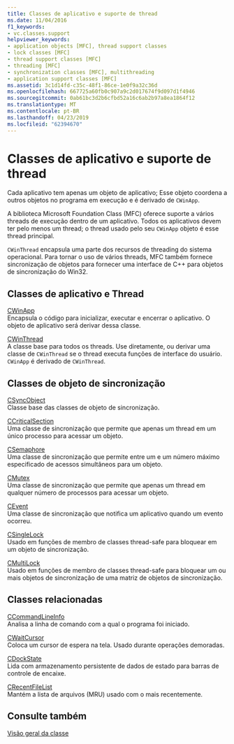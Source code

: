 ```yaml
---
title: Classes de aplicativo e suporte de thread
ms.date: 11/04/2016
f1_keywords:
- vc.classes.support
helpviewer_keywords:
- application objects [MFC], thread support classes
- lock classes [MFC]
- thread support classes [MFC]
- threading [MFC]
- synchronization classes [MFC], multithreading
- application support classes [MFC]
ms.assetid: 3c1d14fd-c35c-48f1-86ce-1e0f9a32c36d
ms.openlocfilehash: 667725a60fb0c907a9c2d017674f9d097d1f4946
ms.sourcegitcommit: 0ab61bc3d2b6cfbd52a16c6ab2b97a8ea1864f12
ms.translationtype: MT
ms.contentlocale: pt-BR
ms.lasthandoff: 04/23/2019
ms.locfileid: "62394670"
---
```

# <a name="application-and-thread-support-classes"></a>Classes de aplicativo e suporte de thread

Cada aplicativo tem apenas um objeto de aplicativo; Esse objeto coordena a outros objetos no programa em execução e é derivado de `CWinApp`.

A biblioteca Microsoft Foundation Class (MFC) oferece suporte a vários threads de execução dentro de um aplicativo. Todos os aplicativos devem ter pelo menos um thread; o thread usado pelo seu `CWinApp` objeto é esse thread principal.

`CWinThread` encapsula uma parte dos recursos de threading do sistema operacional. Para tornar o uso de vários threads, MFC também fornece sincronização de objetos para fornecer uma interface de C++ para objetos de sincronização do Win32.

## <a name="application-and-thread-classes"></a>Classes de aplicativo e Thread

[CWinApp](../mfc/reference/cwinapp-class.md)<br/>
Encapsula o código para inicializar, executar e encerrar o aplicativo. O objeto de aplicativo será derivar dessa classe.

[CWinThread](../mfc/reference/cwinthread-class.md)<br/>
A classe base para todos os threads. Use diretamente, ou derivar uma classe de `CWinThread` se o thread executa funções de interface do usuário. `CWinApp` é derivado de `CWinThread`.

## <a name="synchronization-object-classes"></a>Classes de objeto de sincronização

[CSyncObject](../mfc/reference/csyncobject-class.md)<br/>
Classe base das classes de objeto de sincronização.

[CCriticalSection](../mfc/reference/ccriticalsection-class.md)<br/>
Uma classe de sincronização que permite que apenas um thread em um único processo para acessar um objeto.

[CSemaphore](../mfc/reference/csemaphore-class.md)<br/>
Uma classe de sincronização que permite entre um e um número máximo especificado de acessos simultâneos para um objeto.

[CMutex](../mfc/reference/cmutex-class.md)<br/>
Uma classe de sincronização que permite que apenas um thread em qualquer número de processos para acessar um objeto.

[CEvent](../mfc/reference/cevent-class.md)<br/>
Uma classe de sincronização que notifica um aplicativo quando um evento ocorreu.

[CSingleLock](../mfc/reference/csinglelock-class.md)<br/>
Usado em funções de membro de classes thread-safe para bloquear em um objeto de sincronização.

[CMultiLock](../mfc/reference/cmultilock-class.md)<br/>
Usado em funções de membro de classes thread-safe para bloquear um ou mais objetos de sincronização de uma matriz de objetos de sincronização.

## <a name="related-classes"></a>Classes relacionadas

[CCommandLineInfo](../mfc/reference/ccommandlineinfo-class.md)<br/>
Analisa a linha de comando com a qual o programa foi iniciado.

[CWaitCursor](../mfc/reference/cwaitcursor-class.md)<br/>
Coloca um cursor de espera na tela. Usado durante operações demoradas.

[CDockState](../mfc/reference/cdockstate-class.md)<br/>
Lida com armazenamento persistente de dados de estado para barras de controle de encaixe.

[CRecentFileList](../mfc/reference/crecentfilelist-class.md)<br/>
Mantém a lista de arquivos (MRU) usado com o mais recentemente.

## <a name="see-also"></a>Consulte também

[Visão geral da classe](../mfc/class-library-overview.md)
